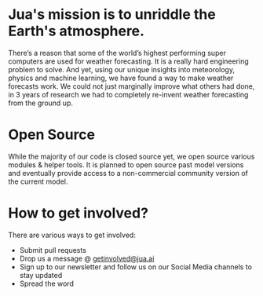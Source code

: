 # Jua's mission is to unriddle the Earth's atmosphere.

There’s a reason that some of the world’s highest performing super computers are used for weather forecasting. It is a really hard engineering problem to solve. And yet, using our unique insights into meteorology, physics and machine learning, we have found a way to make weather forecasts work. We could not just marginally improve what others had done, in 3 years of research we had to completely re-invent weather forecasting from the ground up.

# Open Source

While the majority of our code is closed source yet, we open source various modules & helper tools. It is planned to open source past model versions and eventually provide access to a non-commercial community version of the current model. 

# How to get involved?

There are various ways to get involved:
- Submit pull requests
- Drop us a message @ getinvolved@jua.ai
- Sign up to our newsletter and follow us on our Social Media channels to stay updated
- Spread the word

